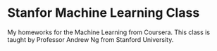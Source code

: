 # Stanfor Machine Learning Class
My homeworks for the Machine Learning from Coursera. This class is taught by Professor Andrew Ng from Stanford University.
